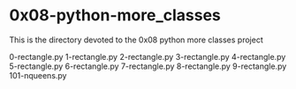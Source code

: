 # 0x08-python-more_classes
This is the directory devoted to the 0x08 python more classes project

0-rectangle.py
1-rectangle.py
2-rectangle.py
3-rectangle.py
4-rectangle.py
5-rectangle.py
6-rectangle.py
7-rectangle.py
8-rectangle.py
9-rectangle.py
101-nqueens.py

